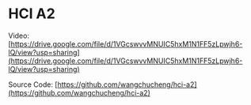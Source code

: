 # HCI A2

Video: [https://drive.google.com/file/d/1VGcswvvMNUIC5hxM1N1FF5zLpwjh6-lQ/view?usp=sharing](https://drive.google.com/file/d/1VGcswvvMNUIC5hxM1N1FF5zLpwjh6-lQ/view?usp=sharing)

Source Code: [https://github.com/wangchucheng/hci-a2](https://github.com/wangchucheng/hci-a2)
